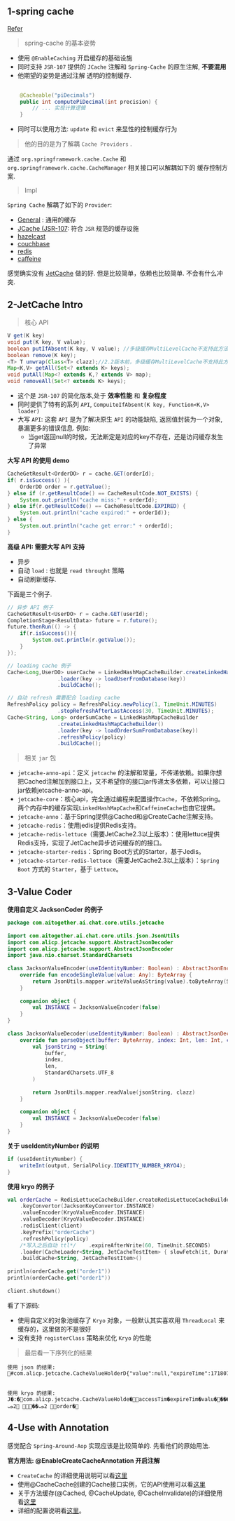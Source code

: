 


## 1-spring cache

[Refer](https://docs.spring.io/spring-boot/reference/io/caching.html)


> spring-cache 的基本姿势

- 使用 `@EnableCaching` 开启缓存的基础设施
- 同时支持 `JSR-107` 提供的 `JCache` 注解和 `Spring-Cache` 的原生注解, **不要混用**
- 他期望的姿势是通过注解 透明的控制缓存.

```java
  
    @Cacheable("piDecimals")
    public int computePiDecimal(int precision) {
        // ... 实现计算逻辑
    }
```


- 同时可以使用方法:  `update` 和 `evict` 来显性的控制缓存行为

> 他的目的是为了解耦 `Cache Providers` .

通过 `org.springframework.cache.Cache` 和 `org.springframework.cache.CacheManager` 相关接口可以解耦如下的 缓存控制方案.



> Impl

`Spring Cache` 解耦了如下的 `Provider`:

- [General](https://docs.spring.io/spring-boot/reference/io/caching.html#io.caching.provider.generic) : 通用的缓存
- [JCache (JSR-107](https://docs.spring.io/spring-boot/reference/io/caching.html#io.caching.provider.jcache): 符合 `JSR` 规范的缓存设施
- [hazelcast](https://docs.spring.io/spring-boot/reference/io/caching.html#io.caching.provider.hazelcast) 
- [couchbase](https://docs.spring.io/spring-boot/reference/io/caching.html#io.caching.provider.couchbase)
- [redis](https://docs.spring.io/spring-boot/reference/io/caching.html#io.caching.provider.redis)
- [caffeine](https://docs.spring.io/spring-boot/reference/io/caching.html#io.caching.provider.caffeine)


感觉确实没有 [JetCache](https://github.com/alibaba/jetcache/tree/master) 做的好.  但是比较简单，依赖也比较简单. 不会有什么冲突.


## 2-JetCache Intro


> 核心 API 


```java
V get(K key)
void put(K key, V value);
boolean putIfAbsent(K key, V value); //多级缓存MultiLevelCache不支持此方法
boolean remove(K key);
<T> T unwrap(Class<T> clazz);//2.2版本前，多级缓存MultiLevelCache不支持此方法
Map<K,V> getAll(Set<? extends K> keys);
void putAll(Map<? extends K,? extends V> map);
void removeAll(Set<? extends K> keys);
```


- 这个是 `JSR-107` 的简化版本,处于  **效率性能** 和 **复杂程度**
- 同时提供了特有的系列 `API`, `CompuiteIfAbsent(K key, Function<K,V> loader)` 
- 大写 `API`: 这套 `API` 是为了解决原生 `API` 的功能缺陷, 返回值封装为一个对象, 暴漏更多的错误信息. 例如:
	- 当get返回null的时候，无法断定是对应的key不存在，还是访问缓存发生了异常




**大写 API 的使用 demo**

```java
CacheGetResult<OrderDO> r = cache.GET(orderId);
if( r.isSuccess() ){
    OrderDO order = r.getValue();
} else if (r.getResultCode() == CacheResultCode.NOT_EXISTS) {
    System.out.println("cache miss:" + orderId);
} else if(r.getResultCode() == CacheResultCode.EXPIRED) {
    System.out.println("cache expired:" + orderId));
} else {
    System.out.println("cache get error:" + orderId);
}
```


**高级 API: 需要大写 API 支持**

- 异步
- 自动 `load` : 也就是 `read throught` 策略
- 自动刷新缓存. 

下面是三个例子.


```java
// 异步 API 例子
CacheGetResult<UserDO> r = cache.GET(userId);
CompletionStage<ResultData> future = r.future();
future.thenRun(() -> {
    if(r.isSuccess()){
        System.out.println(r.getValue());
    }
});

```


```java
// loading cache 例子
Cache<Long,UserDO> userCache = LinkedHashMapCacheBuilder.createLinkedHashMapCacheBuilder()
                .loader(key -> loadUserFromDatabase(key))
                .buildCache();
```


```java
// 自动 refresh 需要配合 loading cache
RefreshPolicy policy = RefreshPolicy.newPolicy(1, TimeUnit.MINUTES)
                .stopRefreshAfterLastAccess(30, TimeUnit.MINUTES);
Cache<String, Long> orderSumCache = LinkedHashMapCacheBuilder
                .createLinkedHashMapCacheBuilder()
                .loader(key -> loadOrderSumFromDatabase(key))
                .refreshPolicy(policy)
                .buildCache();
```


> 相关 `jar` 包


- `jetcache-anno-api`：定义 `jetcache` 的注解和常量，不传递依赖。如果你想把Cached注解加到接口上，又不希望你的接口jar传递太多依赖，可以让接口jar依赖jetcache-anno-api。
- `jetcache-core`：核心api，完全通过编程来配置操作`Cache`，不依赖Spring。两个内存中的缓存实现`LinkedHashMapCache`和`CaffeineCache`也由它提供。
- `jetcache-anno`：基于Spring提供@Cached和@CreateCache注解支持。
- `jetcache-redis`：使用jedis提供Redis支持。
- `jetcache-redis-lettuce`（需要JetCache2.3以上版本）：使用lettuce提供Redis支持，实现了JetCache异步访问缓存的的接口。
- `jetcache-starter-redis`：Spring Boot方式的Starter，基于Jedis。
- `jetcache-starter-redis-lettuce`（需要JetCache2.3以上版本）：`Spring Boot` 方式的 `Starter`，基于 `Lettuce`。




## 3-Value Coder



**使用自定义 JacksonCoder 的例子**


```kotlin
package com.aitogether.ai.chat.core.utils.jetcache  
  
import com.aitogether.ai.chat.core.utils.json.JsonUtils  
import com.alicp.jetcache.support.AbstractJsonDecoder  
import com.alicp.jetcache.support.AbstractJsonEncoder  
import java.nio.charset.StandardCharsets  
  
class JacksonValueEncoder(useIdentityNumber: Boolean) : AbstractJsonEncoder(useIdentityNumber) {  
    override fun encodeSingleValue(value: Any): ByteArray {  
        return JsonUtils.mapper.writeValueAsString(value).toByteArray(StandardCharsets.UTF_8)  
    }  
  
    companion object {  
        val INSTANCE = JacksonValueEncoder(false)  
    }  
}  
  
class JacksonValueDecoder(useIdentityNumber: Boolean) : AbstractJsonDecoder(useIdentityNumber) {  
    override fun parseObject(buffer: ByteArray, index: Int, len: Int, clazz: Class<*>): Any {  
        val jsonString = String(  
            buffer,  
            index,  
            len,  
            StandardCharsets.UTF_8  
        )  
  
        return JsonUtils.mapper.readValue(jsonString, clazz)  
    }  
  
    companion object {  
        val INSTANCE = JacksonValueDecoder(false)  
    }  
}
```


**关于 useIdentityNumber 的说明**


```java
if (useIdentityNumber) {  
    writeInt(output, SerialPolicy.IDENTITY_NUMBER_KRYO4);  
}
```


**使用 kryo 的例子**


```kotlin
val orderCache = RedisLettuceCacheBuilder.createRedisLettuceCacheBuilder()  
    .keyConvertor(JacksonKeyConvertor.INSTANCE)  
    .valueEncoder(KryoValueEncoder.INSTANCE)  
    .valueDecoder(KryoValueDecoder.INSTANCE)  
    .redisClient(client)  
    .keyPrefix("orderCache")  
    .refreshPolicy(policy)  
    /*写入之后自动 ttl*/    .expireAfterWrite(60, TimeUnit.SECONDS)  
    .loader(CacheLoader<String, JetCacheTestItem> { slowFetch(it, Duration.ofSeconds(1L)) })  
    .buildCache<String, JetCacheTestItem>()  
  
println(orderCache.get("order1"))  
println(orderCache.get("order1"))  
  
client.shutdown()
```

看了下源码:

- 使用自定义的对象池缓存了 `Kryo` 对象，一般默认其实喜欢用 `ThreadLocal` 来缓存的，这里做的不是很好
- 没有支持 `registerClass` 策略来优化 `Kryo` 的性能


> 最后看一下序列化的结果


```
使用 json 的结果: 
 #com.alicp.jetcache.CacheValueHolder   D{"value":null,"expireTime":1718078257331,"accessTime":1718078197331} 3com.aitogether.ai.chat.it.jetcache.JetCacheTestItem   H{"orderId":"order1","gmtCreate":1718078197330,"gmtUpdate":1718078197330}


使用 kryo 的结果:
J�:� com.alicp.jetcache.CacheValueHolde�accessTim�expireTim�valu����߀d ���߀d hcom.aitogether.ai.chat.it.jetcache.JetCacheTestIte�gmtCreat�gmtUpdat�orderI�java.util.Dat���ᯀ2 	��ᯀ2	 order�  
```


## 4-Use with Annotation



感觉配合 `Spring-Around-Aop` 实现应该是比较简单的. 先看他们的原始用法.

**官方用法: @EnableCreateCacheAnnotation 开启注解**

- `CreateCache` 的详细使用说明可以看[这里](https://github.com/alibaba/jetcache/blob/2.6/docs/CN/CreateCache.md)
- 使用@CacheCache创建的Cache接口实例，它的API使用可以看[这里](https://github.com/alibaba/jetcache/blob/2.6/docs/CN/CacheAPI.md)
- 关于方法缓存(@Cached, @CacheUpdate, @CacheInvalidate)的详细使用看[这里](https://github.com/alibaba/jetcache/blob/2.6/docs/CN/MethodCache.md)
- 详细的配置说明看[这里](https://github.com/alibaba/jetcache/blob/2.6/docs/CN/Config.md)。



